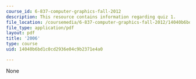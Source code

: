 ```yaml
---
course_id: 6-837-computer-graphics-fall-2012
description: This resource contains information regarding quiz 1.
file_location: /coursemedia/6-837-computer-graphics-fall-2012/14040b6bd1c0cd2936e04c9b2371e4a0_MIT6_837F12_2006_qz_1.pdf
file_type: application/pdf
layout: pdf
title: '2006'
type: course
uid: 14040b6bd1c0cd2936e04c9b2371e4a0

---
```

None